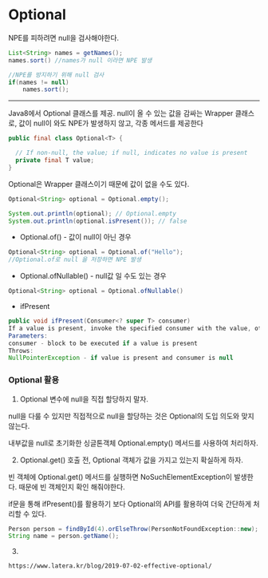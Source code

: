 # Optional

NPE를 피하려면 null을 검사해야한다.


```java
List<String> names = getNames();
names.sort() //names가 null 이라면 NPE 발생

//NPE를 방지하기 위해 null 검사
if(names != null)
    names.sort();
```
___


Java8에서 Optional<T> 클래스를 제공.
null이 올 수 있는 값을 감싸는 Wrapper 클래스로, 값이 null이 와도 NPE가 발생하지 않고,
각종 메서드를 제공한다
```java
public final class Optional<T> {

  // If non-null, the value; if null, indicates no value is present
  private final T value;
}
```

Optional은 Wrapper 클래스이기 때문에 값이 없을 수도 있다.
```java
Optional<String> optional = Optional.empty();

System.out.println(optional); // Optional.empty
System.out.println(optional.isPresent()); // false
```

* Optional.of() - 값이 null이 아닌 경우
```java
Optional<String> optional = Optional.of("Hello");
//Optional.of로 null 을 저장하면 NPE 발생
```

* Optional.ofNullable() - null값 일 수도 있는 경우
```java
Optional<String> optional = Optional.ofNullable()
```

* ifPresent

```java
public void ifPresent(Consumer<? super T> consumer)
If a value is present, invoke the specified consumer with the value, otherwise do nothing.
Parameters:
consumer - block to be executed if a value is present
Throws:
NullPointerException - if value is present and consumer is null
```
    
    
    
### Optional 활용

1. Optional 변수에 null을 직접 할당하지 말자.
   
null을 다룰 수 있지만 직접적으로 null을 할당하는 것은 Optional의 도입 의도와 맞지 않는다.

내부값을 null로 초기화한 싱글톤객체 Optional.empty() 메서드를 사용하여 처리하자.
    
2. Optional.get() 호출 전, Optional 객체가 값을 가지고 있는지 확실하게 하자.
    
빈 객체에 Optional.get() 메서드를 실행하면 NoSuchElementException이 발생한다. 때문에 빈 객체인지 확인 해줘야한다.
    
if문을 통해 ifPresent()를 활용하기 보다 Optional의 API를 활용하여 더욱 간단하게 처리할 수 있다.
    
 ```java
Person person = findById(4).orElseThrow(PersonNotFoundException::new);
String name = person.getName();
```
    
3. 
    
    https://www.latera.kr/blog/2019-07-02-effective-optional/
